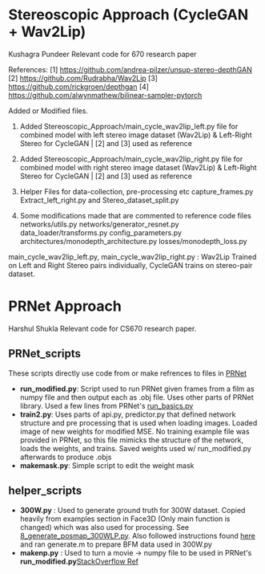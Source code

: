 # Stereoscopic Approach (CycleGAN + Wav2Lip)
Kushagra Pundeer
Relevant code for 670 research paper

References: 
[1]  https://github.com/andrea-pilzer/unsup-stereo-depthGAN
[2]  https://github.com/Rudrabha/Wav2Lip
[3]  https://github.com/rickgroen/depthgan
[4]  https://github.com/alwynmathew/bilinear-sampler-pytorch

Added or Modified files. 

1. Added Stereoscopic_Approach/main_cycle_wav2lip_left.py file for combined model with left stereo image dataset (Wav2Lip) & Left-Right Stereo for CycleGAN | [2] and [3] used as reference

2. Added Stereoscopic_Approach/main_cycle_wav2lip_right.py file for combined model with right stereo image dataset (Wav2Lip) & Left-Right Stereo for CycleGAN | [2] and [3] used as reference

3. Helper Files for data-collection, pre-processing etc capture_frames.py Extract_left_right.py and Stereo_dataset_split.py

4. Some modifications made that are commented to reference code files networks/utils.py networks/generator_resnet.py data_loader/transforms.py config_parameters.py architectures/monodepth_architecture.py losses/monodepth_loss.py

main_cycle_wav2lip_left.py, main_cycle_wav2lip_right.py : Wav2Lip Trained on Left and Right Stereo pairs individually, CycleGAN trains on stereo-pair dataset. 


# PRNet Approach
Harshul Shukla
Relevant code for CS670 research paper. 



## PRNet_scripts
These scripts directly use code from or make refrences to files in [PRNet](https://github.com/YadiraF/PRNet)
- **run_modified.py**: Script used to run PRNet given frames from a film as numpy file and then output each as .obj file. Uses other parts of PRNet library. Used a few lines from PRNet's [run_basics.py](https://github.com/YadiraF/PRNet/blob/master/run_basics.py)
- **train2.py**: Uses parts of api.py, predictor.py that defined network structure and pre processing that is used when loading images. Loaded image of new weights for modified MSE. No training example file was provided in PRNet, so this file mimicks the structure of the network, loads the weights, and trains. Saved weights used w/ run_modified.py afterwards to produce .objs
- **makemask.py**: Simple script to edit the weight mask




## helper_scripts
- **300W.py** : Used to generate ground truth for 300W dataset. Copied heavily from examples section in Face3D (Only main function is changed) which was also used for processing. See [8_generate_posmap_300WLP.py](https://github.com/YadiraF/face3d/blob/master/examples/8_generate_posmap_300WLP.py). Also followed instructions found [here](https://github.com/YadiraF/face3d/blob/master/examples/Data/BFM/readme.md) and ran generate.m to prepare BFM data used in 300W.py
- **makenp.py** : Used to turn a movie -> numpy file to be used in PRNet's **run_modified.py**[StackOverflow Ref](https://stackoverflow.com/questions/42163058/how-to-turn-a-video-into-numpy-array)

